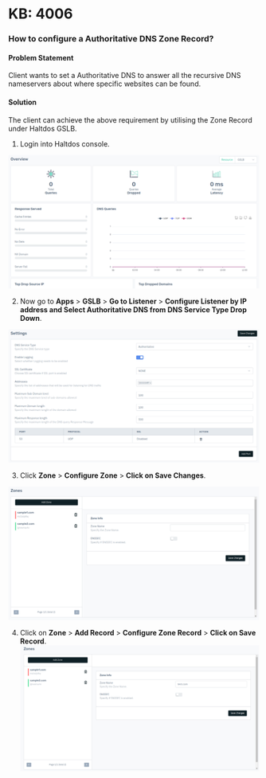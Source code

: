 # KB: 4006

### **How to configure a Authoritative DNS Zone Record?**

#### **Problem Statement**

Client wants to set a Authoritative DNS to answer all the recursive DNS nameservers about where specific websites can be found. 

#### **Solution**

The client can achieve the above requirement by utilising the Zone Record under Haltdos GSLB.

1. Login into Haltdos console.

![kb-4006](/img/gslb/v8/kb/kb_4006_overview.png)

2. Now go to **Apps** > **GSLB** > **Go to Listener** > **Configure Listener by IP address and Select Authoritative DNS from DNS Service Type Drop Down**.

![kb-4006](/img/gslb/v8/kb/kb_4006_setting.png)

3. Click **Zone** > **Configure Zone** > **Click on Save Changes**.

![kb-4006](/img/gslb/v8/kb/kb_4006_zones.png)

4. Click on **Zone** > **Add Record** > **Configure Zone Record** > **Click on Save Record**.
​
​![kb-4006](/img/gslb/v8/kb/kb_4006_zones_conf.png)
